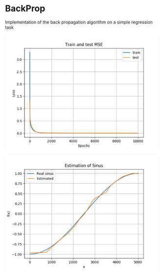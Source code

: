 # BackProp
Implementation of the back propagation algorithm on a simple regression task

![Screenshot](losses.png)

![Screenshot](estimations.png)
